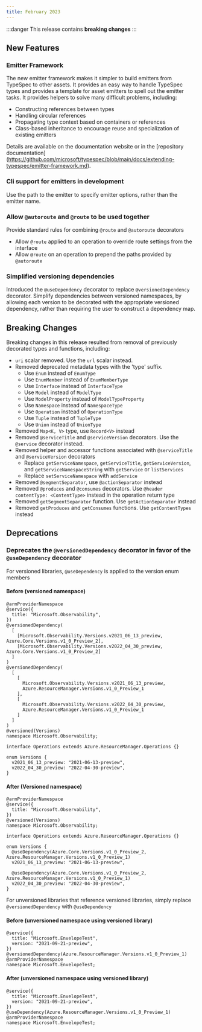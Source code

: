 ```yaml
---
title: February 2023
---
```


:::danger
This release contains **breaking changes**
:::

## New Features

### Emitter Framework

The new emitter framework makes it simpler to build emitters from TypeSpec to other assets. It provides an easy way to handle TypeSpec types and provides a template for asset emitters to spell out the emitter tasks. It provides helpers to solve many difficult problems, including:

- Constructing references between types
- Handling circular references
- Propagating type context based on containers or references
- Class-based inheritance to encourage reuse and specialization of existing emitters

Details are available on the documentation website or in the [repository documentation] (https://github.com/microsoft/typespec/blob/main/docs/extending-typespec/emitter-framework.md).

### Cli support for emitters in development

Use the path to the emitter to specify emitter options, rather than the emitter name.

### Allow `@autoroute` and `@route` to be used together

Provide standard rules for combining `@route` and `@autoroute` decorators

- Allow `@route` applied to an operation to override route settings from the interface
- Allow `@route` on an operation to prepend the paths provided by `@autoroute`

### Simplified versioning dependencies

Introduced the `@useDependency` decorator to replace `@versionedDependency` decorator. Simplify dependencies between versioned namespaces, by allowing each version to be decorated with the appropriate versioned dependency, rather than requiring the user to construct a dependency map.

## Breaking Changes

Breaking changes in this release resulted from removal of previously decorated types and functions, including:

- `uri` scalar removed. Use the `url` scalar instead.
- Removed deprecated metadata types with the 'type' suffix.
  - Use `Enum` instead of `EnumType`
  - Use `EnumMember` instead of `EnumMemberType`
  - Use `Interface` instead of `InterfaceType`
  - Use `Model` instead of `ModelType`
  - Use `ModelProperty` instead of `ModelTypeProperty`
  - Use `Namespace` instead of `NamespaceType`
  - Use `Operation` instead of `OperationType`
  - Use `Tuple` instead of `TupleType`
  - Use `Union` instead of `UnionType`
- Removed `Map<K, V>` type, use `Record<V>` instead
- Removed `@serviceTitle` and `@serviceVersion` decorators. Use the `@service` decorator instead.
- Removed helper and accessor functions associated with `@serviceTitle` and `@serviceVersion` decorators
  - Replace `getServiceNamespace`, `getServiceTitle`, `getServiceVersion`, and `getServiceNamespaceString` with `getService` or `listServices`
  - Replace `setServiceNamespace` with `addService`
- Removed `@segmentSeparator`, use `@actionSeparator` instead
- Removed `@produces` and `@consumes` decorators. Use `@header contentType: <ContentType>` instead in the operation return type
- Removed `getSegmentSeparator` function. Use `getActionSeparator` instead
- Removed `getProduces` and `getConsumes` functions. Use `getContentTypes` instead

## Deprecations

### Deprecates the `@versionedDependency` decorator in favor of the `@useDependency` decorator

For versioned libraries, `@useDependency` is applied to the version enum members

#### Before (versioned namespace)

```typespec
@armProviderNamespace
@service({
  title: "Microsoft.Observability",
})
@versionedDependency(
  [
    [Microsoft.Observability.Versions.v2021_06_13_preview, Azure.Core.Versions.v1_0_Preview_2],
    [Microsoft.Observability.Versions.v2022_04_30_preview, Azure.Core.Versions.v1_0_Preview_2]
  ]
)
@versionedDependency(
  [
    [
      Microsoft.Observability.Versions.v2021_06_13_preview,
      Azure.ResourceManager.Versions.v1_0_Preview_1
    ],
    [
      Microsoft.Observability.Versions.v2022_04_30_preview,
      Azure.ResourceManager.Versions.v1_0_Preview_1
    ]
  ]
)
@versioned(Versions)
namespace Microsoft.Observability;

interface Operations extends Azure.ResourceManager.Operations {}

enum Versions {
  v2021_06_13_preview: "2021-06-13-preview",
  v2022_04_30_preview: "2022-04-30-preview",
}
```

#### After (Versioned namespace)

```typespec
@armProviderNamespace
@service({
  title: "Microsoft.Observability",
})
@versioned(Versions)
namespace Microsoft.Observability;

interface Operations extends Azure.ResourceManager.Operations {}

enum Versions {
  @useDependency(Azure.Core.Versions.v1_0_Preview_2, Azure.ResourceManager.Versions.v1_0_Preview_1)
  v2021_06_13_preview: "2021-06-13-preview",

  @useDependency(Azure.Core.Versions.v1_0_Preview_2, Azure.ResourceManager.Versions.v1_0_Preview_1)
  v2022_04_30_preview: "2022-04-30-preview",
}
```

For unversioned libraries that reference versioned libraries, simply replace `@versionedDependency` with `@useDependency`

#### Before (unversioned namespace using versioned library)

```typespec
@service({
  title: "Microsoft.EnvelopeTest",
  version: "2021-09-21-preview",
})
@versionedDependency(Azure.ResourceManager.Versions.v1_0_Preview_1)
@armProviderNamespace
namespace Microsoft.EnvelopeTest;
```

#### After (unversioned namespace using versioned library)

```typespec
@service({
  title: "Microsoft.EnvelopeTest",
  version: "2021-09-21-preview",
})
@useDependency(Azure.ResourceManager.Versions.v1_0_Preview_1)
@armProviderNamespace
namespace Microsoft.EnvelopeTest;
```
